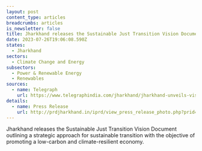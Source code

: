 ```yaml
---
layout: post
content_type: articles
breadcrumbs: articles
is_newsletter: false
title: Jharkhand releases the Sustainable Just Transition Vision Document
date: 2023-07-26T19:06:08.590Z
states:
  - Jharkhand
sectors:
  - Climate Change and Energy
subsectors:
  - Power & Renewable Energy
  - Renewables
sources:
  - name: Telegraph
    url: https://www.telegraphindia.com/jharkhand/jharkhand-unveils-vision-document-for-strategic-approach-to-sustainable-transition-process/cid/1953195
details:
  - name: Press Release
    url: http://prdjharkhand.in/iprd/view_press_release_photo.php?prid=322510
---
```

Jharkhand releases the Sustainable Just Transition Vision Document outlining a strategic approach for sustainable transition with the objective of promoting a low-carbon and climate-resilient economy.
